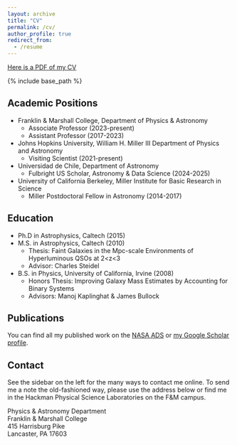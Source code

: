 ```yaml
---
layout: archive
title: "CV"
permalink: /cv/
author_profile: true
redirect_from:
  - /resume
---
```


[Here is a PDF of my CV](../files/trainorCV.pdf)


{% include base_path %}

## Academic Positions
* Franklin & Marshall College, Department of Physics & Astronomy
  * Associate Professor (2023-present)
  * Assistant Professor (2017-2023)
* Johns Hopkins University, William H. Miller III Department of Physics and Astronomy
  * Visiting Scientist (2021-present)
* Universidad de Chile, Department of Astronomy
  * Fulbright US Scholar, Astronomy & Data Science (2024-2025)
* University of California Berkeley, Miller Institute for Basic Research in Science
  * Miller Postdoctoral Fellow in Astronomy (2014-2017)
    
## Education
* Ph.D in Astrophysics, Caltech (2015)
* M.S. in Astrophysics, Caltech (2010)
  * Thesis: Faint Galaxies in the Mpc-scale Environments of Hyperluminous QSOs at 2<z<3
  * Advisor: Charles Steidel
* B.S. in Physics, University of California, Irvine (2008)
  * Honors Thesis: Improving Galaxy Mass Estimates by Accounting for Binary Systems
  * Advisors: Manoj Kaplinghat & James Bullock

## Publications
You can find all my published work on the <a href="https://ui.adsabs.harvard.edu/search/q=author%3A%22Trainor%2C%20Ryan%22%20year%3A2006-&sort=date%20desc%2C%20bibcode%20desc&p_=0">NASA ADS</a> or <a href="{{author.googlescholar}}">my Google Scholar profile</a>.

## Contact

See the sidebar on the left for the many ways to contact me online. To send me a note the old-fashioned way, please use the address below or find me in the Hackman Physical Science Laboratories on the F&M campus.

Physics & Astronomy Department<br>
Franklin & Marshall College<br>
415 Harrisburg Pike<br>
Lancaster, PA 17603



<!--

  
Skills
======
* Skill 1
* Skill 2
  * Sub-skill 2.1
  * Sub-skill 2.2
  * Sub-skill 2.3
* Skill 3

Publications
======
  <ul>{% for post in site.publications %}
    {% include archive-single-cv.html %}
  {% endfor %}</ul>
  
Talks
======
  <ul>{% for post in site.talks %}
    {% include archive-single-talk-cv.html %}
  {% endfor %}</ul>
  
Teaching
======
  <ul>{% for post in site.teaching %}
    {% include archive-single-cv.html %}
  {% endfor %}</ul>
  
Service and leadership
======
* Currently signed in to 43 different slack teams
-->
